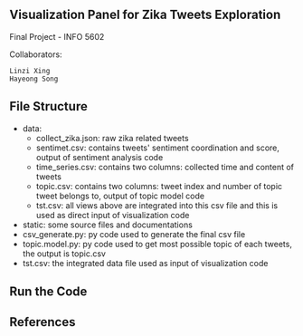 ## Visualization Panel for Zika Tweets Exploration 
Final Project - INFO 5602

Collaborators:

	Linzi Xing
	Hayeong Song

## File Structure
* data:
	* collect_zika.json: raw zika related tweets
	* sentimet.csv: contains tweets' sentiment coordination and score, output of sentiment analysis code
	* time_series.csv: contains two columns: collected time and content of tweets
	* topic.csv: contains two columns: tweet index and number of topic tweet belongs to, output of topic model code
	* tst.csv: all views above are integrated into this csv file and this is used as direct input of visualization code
* static: some source files and documentations
* csv_generate.py: py code used to generate the final csv file
* topic.model.py: py code used to get most possible topic of each tweets, the output is topic.csv
* tst.csv: the integrated data file used as input of visualization code

## Run the Code



## References


